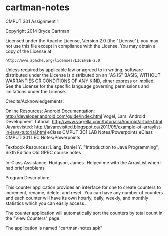 cartman-notes
=============

CMPUT 301 Assignment 1


Copyright 2014 Bryce Cartman

Licensed under the Apache License, Version 2.0 (the "License");
you may not use this file except in compliance with the License.
You may obtain a copy of the License at

    http://www.apache.org/licenses/LICENSE-2.0

Unless required by applicable law or agreed to in writing, software
distributed under the License is distributed on an "AS IS" BASIS,
WITHOUT WARRANTIES OR CONDITIONS OF ANY KIND, either express or implied.
See the License for the specific language governing permissions and
limitations under the License.


Credits/Acknowledgements:
  
  Online Resources:
    Android Documentation: http://developer.android.com/guide/index.html
    Vogel, Lars. Android Development Tutorial: http://www.vogella.com/tutorials/Android/article.html
    Javarevisted: http://javarevisited.blogspot.ca/2011/05/example-of-arraylist-in-java-tutorial.html
    eClass CMPUT 301 LAB Notes/Powerpoints
    eClass CMPUT 301 LEC Notes/Powerpoints
    
  Textbook Resources:
    Liang, Daniel Y. "Introduction to Java Programming", Sixth Edition
    Old GPRC course notes
    
  In-Class Assistance:
    Hodgson, James: Helped me with the ArrayList when I had brief problems
    
Program Description:

  This counter application provides an interface for one to create counters to increment, rename, delete,
  and reset. You can have any number of counters and each counter will have its own hourly, daily, weekly,
  and monthly statistics which you can easily access.
  
  The counter application will automatically sort the counters by total count in the "View Counters" page.
  
  The application is named "cartman-notes.apk"
